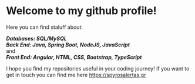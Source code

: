 # Welcome to my github profile!

Here you can find staluff about:
  
***Databases: SQL/MySQL***  
***Back End: Java, Spring Boot, NodeJS, JavaScript***  
and  
***Front End: Angular, HTML, CSS, Bootstrap, TypeScript***
  
I hope you find my repositories useful in your coding journey! If you want to get in touch you can find me here https://spyrosalertas.gr
